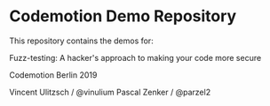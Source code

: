 # Codemotion Demo Repository
This repository contains the demos for:

Fuzz-testing: A hacker's approach to making your code more secure

Codemotion Berlin 2019

Vincent Ulitzsch / @vinulium
Pascal Zenker / @parzel2